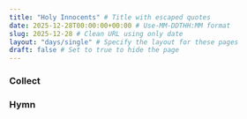 ```yaml
---
title: "Holy Innocents" # Title with escaped quotes
date: 2025-12-28T00:00:00+00:00 # Use-MM-DDTHH:MM format
slug: 2025-12-28 # Clean URL using only date
layout: "days/single" # Specify the layout for these pages
draft: false # Set to true to hide the page
---
```


### Collect


### Hymn